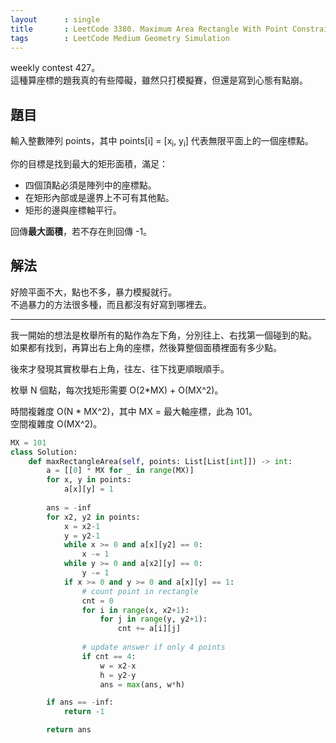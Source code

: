 ```yaml
---
layout      : single
title       : LeetCode 3380. Maximum Area Rectangle With Point Constraints I
tags        : LeetCode Medium Geometry Simulation
---
```

weekly contest 427。  
這種算座標的題我真的有些障礙，雖然只打模擬賽，但還是寫到心態有點崩。  

## 題目

輸入整數陣列 points，其中 points[i] = [x<sub>i</sub>, y<sub>i</sub>] 代表無限平面上的一個座標點。  

你的目標是找到最大的矩形面積，滿足：  

- 四個頂點必須是陣列中的座標點。  
- 在矩形內部或是邊界上不可有其他點。  
- 矩形的邊與座標軸平行。  

回傳**最大面積**，若不存在則回傳 -1。  

## 解法

好險平面不大，點也不多，暴力模擬就行。  
不過暴力的方法很多種，而且都沒有好寫到哪裡去。  

---

我一開始的想法是枚舉所有的點作為左下角，分別往上、右找第一個碰到的點。  
如果都有找到，再算出右上角的座標，然後算整個面積裡面有多少點。  

後來才發現其實枚舉右上角，往左、往下找更順眼順手。  

枚舉 N 個點，每次找矩形需要 O(2\*MX) + O(MX^2)。  

時間複雜度 O(N \* MX^2)，其中 MX = 最大軸座標，此為 101。  
空間複雜度 O(MX^2)。  

```python
MX = 101
class Solution:
    def maxRectangleArea(self, points: List[List[int]]) -> int:
        a = [[0] * MX for _ in range(MX)]
        for x, y in points:
            a[x][y] = 1
            
        ans = -inf
        for x2, y2 in points:
            x = x2-1
            y = y2-1
            while x >= 0 and a[x][y2] == 0:
                x -= 1
            while y >= 0 and a[x2][y] == 0:
                y -= 1
            if x >= 0 and y >= 0 and a[x][y] == 1:
                # count point in rectangle
                cnt = 0
                for i in range(x, x2+1):
                    for j in range(y, y2+1):
                        cnt += a[i][j]
                            
                # update answer if only 4 points
                if cnt == 4:
                    w = x2-x
                    h = y2-y
                    ans = max(ans, w*h)

        if ans == -inf:
            return -1

        return ans
```
